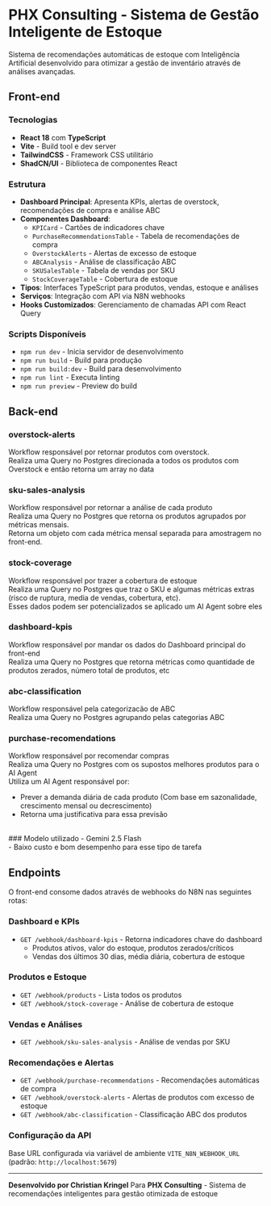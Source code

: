 # PHX Consulting - Sistema de Gestão Inteligente de Estoque

Sistema de recomendações automáticas de estoque com Inteligência Artificial desenvolvido para otimizar a gestão de inventário através de análises avançadas.

## Front-end

### Tecnologias
- **React 18** com **TypeScript**
- **Vite** - Build tool e dev server
- **TailwindCSS** - Framework CSS utilitário
- **ShadCN/UI** - Biblioteca de componentes React

### Estrutura
- **Dashboard Principal**: Apresenta KPIs, alertas de overstock, recomendações de compra e análise ABC
- **Componentes Dashboard**:
  - `KPICard` - Cartões de indicadores chave
  - `PurchaseRecommendationsTable` - Tabela de recomendações de compra
  - `OverstockAlerts` - Alertas de excesso de estoque
  - `ABCAnalysis` - Análise de classificação ABC
  - `SKUSalesTable` - Tabela de vendas por SKU
  - `StockCoverageTable` - Cobertura de estoque
- **Tipos**: Interfaces TypeScript para produtos, vendas, estoque e análises
- **Serviços**: Integração com API via N8N webhooks
- **Hooks Customizados**: Gerenciamento de chamadas API com React Query

### Scripts Disponíveis
- `npm run dev` - Inicia servidor de desenvolvimento
- `npm run build` - Build para produção
- `npm run build:dev` - Build para desenvolvimento
- `npm run lint` - Executa linting
- `npm run preview` - Preview do build

## Back-end
### overstock-alerts
Workflow responsável por retornar produtos com overstock. <br>
Realiza uma Query no Postgres direcionada a todos os produtos com Overstock e então retorna um array no data

### sku-sales-analysis
Workflow responsável por retornar a análise de cada produto <br>
Realiza uma Query no Postgres que retorna os produtos agrupados por métricas mensais. <br>
Retorna um objeto com cada métrica mensal separada para amostragem no front-end.

### stock-coverage
Workflow responsável por trazer a cobertura de estoque <br>
Realiza uma Query no Postgres que traz o SKU e algumas métricas extras (risco de ruptura, media de vendas, cobertura, etc). <br>
Esses dados podem ser potencializados se aplicado um AI Agent sobre eles <br>

### dashboard-kpis
Workflow responsável por mandar os dados do Dashboard principal do front-end <br>
Realiza uma Query no Postgres que retorna métricas como quantidade de produtos zerados, número total de produtos, etc


### abc-classification
Workflow responsável pela categorizacão de ABC <br>
Realiza uma Query no Postgres agrupando pelas categorias ABC 

### purchase-recomendations
Workflow responsável por recomendar compras <br>
Realiza uma Query no Postgres com os supostos melhores produtos para o AI Agent <br>
Utiliza um AI Agent responsável por: 
- Prever a demanda diária de cada produto (Com base em sazonalidade, crescimento mensal ou decrescimento)
- Retorna uma justificativa para essa previsão <br>
<br>
### Modelo utilizado
- Gemini 2.5 Flash <br>
- Baixo custo e bom desempenho para esse tipo de tarefa

## Endpoints

O front-end consome dados através de webhooks do N8N nas seguintes rotas:

### Dashboard e KPIs
- `GET /webhook/dashboard-kpis` - Retorna indicadores chave do dashboard
  - Produtos ativos, valor do estoque, produtos zerados/críticos
  - Vendas dos últimos 30 dias, média diária, cobertura de estoque

### Produtos e Estoque
- `GET /webhook/products` - Lista todos os produtos
- `GET /webhook/stock-coverage` - Análise de cobertura de estoque

### Vendas e Análises
- `GET /webhook/sku-sales-analysis` - Análise de vendas por SKU

### Recomendações e Alertas
- `GET /webhook/purchase-recommendations` - Recomendações automáticas de compra
- `GET /webhook/overstock-alerts` - Alertas de produtos com excesso de estoque
- `GET /webhook/abc-classification` - Classificação ABC dos produtos

### Configuração da API
Base URL configurada via variável de ambiente `VITE_N8N_WEBHOOK_URL` (padrão: `http://localhost:5679`)

---

**Desenvolvido por Christian Kringel** Para **PHX Consulting** - Sistema de recomendações inteligentes para gestão otimizada de estoque
